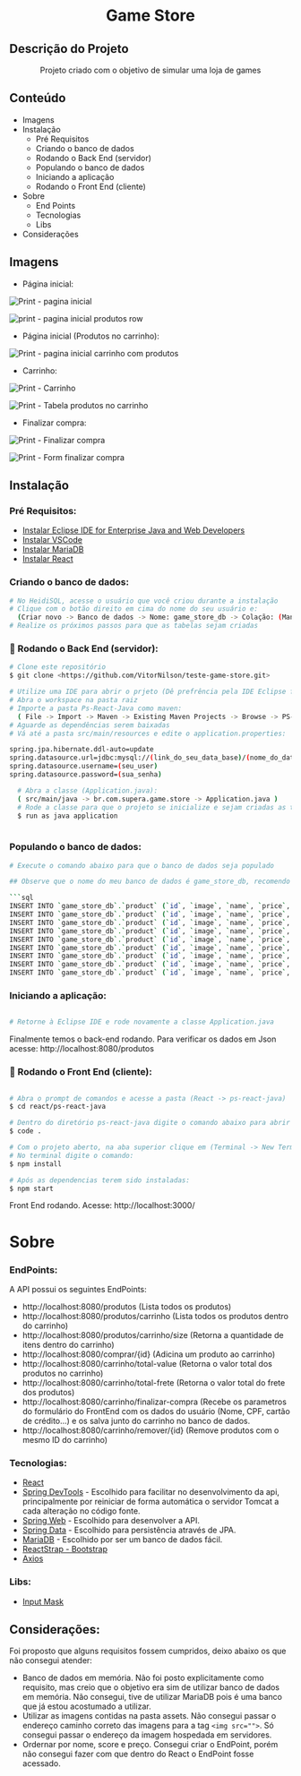<h1 align="center">Game Store</h1>

## Descrição do Projeto
<p align="center">Projeto criado com o objetivo de simular uma loja de games</p>

## Conteúdo
<!--ts-->

   * Imagens
   * Instalação
      * Pré Requisitos
      * Criando o banco de dados
      * Rodando o Back End (servidor)
      * Populando o banco de dados
      * Iniciando a aplicação
      * Rodando o Front End (cliente)
   * Sobre
      * End Points
      * Tecnologias
      * Libs
   * Considerações
      
      
<!--te-->

## Imagens

- Página inicial:

![Print - pagina inicial](https://user-images.githubusercontent.com/63609321/119279786-506ace00-bc04-11eb-9228-29cc58cab09d.png)

![print - pagina inicial produtos row](https://user-images.githubusercontent.com/63609321/119279810-755f4100-bc04-11eb-91ed-401560657816.png)


- Página inicial (Produtos no carrinho):

![Print - pagina inicial carrinho com produtos](https://user-images.githubusercontent.com/63609321/119279804-6d070600-bc04-11eb-8530-d38dd2536e37.png)

- Carrinho:

![Print - Carrinho](https://user-images.githubusercontent.com/63609321/119279828-8dcf5b80-bc04-11eb-9427-1f08a1b44ac7.png)

![Print - Tabela produtos no carrinho](https://user-images.githubusercontent.com/63609321/119279846-9de73b00-bc04-11eb-8f51-99d4746dc239.png)

- Finalizar compra:

![Print -  Finalizar compra](https://user-images.githubusercontent.com/63609321/119279878-c40cdb00-bc04-11eb-9110-6bdd12fda55a.png)

![Print - Form finalizar compra](https://user-images.githubusercontent.com/63609321/119279881-c707cb80-bc04-11eb-8bfb-941cd0a38af7.png)


## Instalação
  
 ### Pré Requisitos:

- [Instalar Eclipse IDE for Enterprise Java and Web Developers](https://www.eclipse.org/downloads/packages/release/2021-03/r/eclipse-ide-enterprise-java-and-web-developers)
- [Instalar VSCode](https://code.visualstudio.com/download)
- [Instalar MariaDB](https://mariadb.org/download/)
- [Instalar React](https://nodejs.org/en/download/)
  
<p align="center">
  
  ### Criando o banco de dados:
  ```bash
  # No HeidiSQL, acesse o usuário que você criou durante a instalação
  # Clique com o botão direito em cima do nome do seu usuário e:
    (Criar novo -> Banco de dados -> Nome: game_store_db -> Colação: (Mantenha a que já está pré-selecionada) -> ok 
  # Realize os próximos passos para que as tabelas sejam criadas
  ```  
  
  
  ### 🎲 Rodando o Back End (servidor):

```bash
# Clone este repositório
$ git clone <https://github.com/VitorNilson/teste-game-store.git>

# Utilize uma IDE para abrir o prjeto (Dê prefrência pela IDE Eclipse for Enterprise Java)
# Abra o workspace na pasta raiz
# Importe a pasta Ps-React-Java como maven:
  ( File -> Import -> Maven -> Existing Maven Projects -> Browse -> PS-React-Java -> Finish )
# Aguarde as dependências serem baixadas
# Vá até a pasta src/main/resources e edite o application.properties: 

spring.jpa.hibernate.ddl-auto=update
spring.datasource.url=jdbc:mysql://(link_do_seu_data_base)/(nome_do_data_base_criado_anteriormente)
spring.datasource.username=(seu_user)
spring.datasource.password=(sua_senha)

  # Abra a classe (Application.java):
  ( src/main/java -> br.com.supera.game.store -> Application.java )
  # Rode a classe para que o projeto se inicialize e sejam criadas as tabelas no banco de dados
  $ run as java application
  
  ```
  
  ### Populando o banco de dados:
  
  ```bash
  # Execute o comando abaixo para que o banco de dados seja populado
  
  ## Observe que o nome do meu banco de dados é game_store_db, recomendo que faça o mesmo para poupar tempo.
  
  ```sql  
INSERT INTO `game_store_db`.`product` (`id`, `image`, `name`, `price`, `score`) VALUES ('312', 'https://cdn.awsli.com.br/600x450/1105/1105463/produto/61074565/386e2e64e8.jpg', 'Super Mario Odyssey', '197.88', '100');
INSERT INTO `game_store_db`.`product` (`id`, `image`, `name`, `price`, `score`) VALUES ('201', 'https://images-americanas.b2w.io/produtos/01/00/item/129427/9/129427953_1GG.png', 'Call Of Duty Infinite Warfare', '49.99', '80');
INSERT INTO `game_store_db`.`product` (`id`, `image`, `name`, `price`, `score`) VALUES ('102', 'https://cdn.awsli.com.br/600x450/396/396949/produto/13308398/990fa70215.jpg', 'The Witcher III Wild Hunt', '119.50', '250');
INSERT INTO `game_store_db`.`product` (`id`, `image`, `name`, `price`, `score`) VALUES ('99', 'https://upload.wikimedia.org/wikipedia/pt/1/18/Call_of_Duty_WWII_Cover_Art.jpg', 'Call Of Duty WWII', '249.99', '205');
INSERT INTO `game_store_db`.`product` (`id`, `image`, `name`, `price`, `score`) VALUES ('12', 'https://images-americanas.b2w.io/produtos/01/00/offers/01/00/item/126077/6/126077695_1GG.png', 'Mortal Kombat XL', '69.99', '150');
INSERT INTO `game_store_db`.`product` (`id`, `image`, `name`, `price`, `score`) VALUES ('74', 'https://http2.mlstatic.com/D_NQ_NP_759901-MLB41945098264_052020-O.jpg', 'Shards of Darkness', '71.94', '400');
INSERT INTO `game_store_db`.`product` (`id`, `image`, `name`, `price`, `score`) VALUES ('31', 'https://i.zst.com.br/thumbs/12/1f/f/28021744.jpg', 'Terra Média: Sombras de Mordor', '79.99', '50');
INSERT INTO `game_store_db`.`product` (`id`, `image`, `name`, `price`, `score`) VALUES ('420', 'https://upload.wikimedia.org/wikipedia/pt/e/e0/FIFA_18_Capa.jpg', 'FIFA 18', '195.39', '325');
INSERT INTO `game_store_db`.`product` (`id`, `image`, `name`, `price`, `score`) VALUES ('501', 'https://cdn.cdkeys.com/700x700/media/catalog/product/h/o/horizon-zero-dawn.jpg', 'Horizon Zero Dawn', '115.8', '290');

  
  ``` 
</p>
  
  ### Iniciando a aplicação:  
  ```bash
  
  # Retorne à Eclipse IDE e rode novamente a classe Application.java
  
  ```
  
Finalmente temos o back-end rodando. Para verificar os dados em Json acesse: http://localhost:8080/produtos 

  
  ### 🎲 Rodando o Front End (cliente):
  ```bash
  
  # Abra o prompt de comandos e acesse a pasta (React -> ps-react-java)
  $ cd react/ps-react-java
  
  # Dentro do diretório ps-react-java digite o comando abaixo para abrir o projeto no VSCODE:
  $ code .
  
  # Com o projeto aberto, na aba superior clique em (Terminal -> New Terminal)
  # No terminal digite o comando:
  $ npm install
  
  # Após as dependencias terem sido instaladas:
  $ npm start
  ```
Front End rodando. Acesse: http://localhost:3000/
  
  # Sobre
  
  ### EndPoints:
  
  A API possui os seguintes EndPoints:
  
  - http://localhost:8080/produtos (Lista todos os produtos)
  - http://localhost:8080/produtos/carrinho (Lista todos os produtos dentro do carrinho)
  - http://localhost:8080/produtos/carrinho/size (Retorna a quantidade de itens dentro do carrinho)
  - http://localhost:8080/comprar/{id} (Adicina um produto ao carrinho)
  - http://localhost:8080/carrinho/total-value (Retorna o valor total dos produtos no carrinho)
  - http://localhost:8080/carrinho/total-frete (Retorna o valor total do frete dos produtos)
  - http://localhost:8080/carrinho/finalizar-compra (Recebe os parametros do formulário do FrontEnd com os dados do usuário (Nome, CPF, cartão de crédito...) e os salva junto do carrinho no banco de dados.
  - http://localhost:8080/carrinho/remover/{id} (Remove produtos com o mesmo ID do carrinho)
  
  
  ### Tecnologias:
  
  - [React](https://pt-br.reactjs.org/)
  - [Spring DevTools](https://docs.spring.io/spring-boot/docs/1.5.16.RELEASE/reference/html/using-boot-devtools.html) - Escolhido para facilitar no desenvolvimento da api, principalmente por reiniciar de forma automática o servidor Tomcat a cada alteração no código fonte.
  - [Spring Web](https://docs.spring.io/spring-boot/docs/1.5.16.RELEASE/reference/html/using-boot-devtools.html) - Escolhido para desenvolver a API.
  - [Spring Data](https://spring.io/projects/spring-data) - Escolhido para persistência através de JPA.
  - [MariaDB](https://mariadb.org/) - Escolhido por ser um banco de dados fácil.
  - [ReactStrap - Bootstrap](https://reactstrap.github.io/)
  - [Axios](https://axios-http.com/)
  
  ### Libs:
  
  - [Input Mask](https://www.npmjs.com/package/react-input-mask)
  
  ## Considerações:
  
  Foi proposto que alguns requisitos fossem cumpridos, deixo abaixo os que não consegui atender:
  - Banco de dados em memória. Não foi posto explicitamente como requisito, mas creio que o objetivo era sim de utilizar banco de dados em memória. Não consegui, tive de utilizar MariaDB pois é uma banco que já estou acostumado a utilizar.
  - Utilizar as imagens contidas na pasta assets. Não consegui passar o endereço caminho correto das imagens para a tag ```<img src="">```. Só consegui passar o endereço da imagem hospedada em servidores.
  - Ordernar por nome, score e preço. Consegui criar o EndPoint, porém não consegui fazer com que dentro do React o EndPoint fosse acessado.
  



